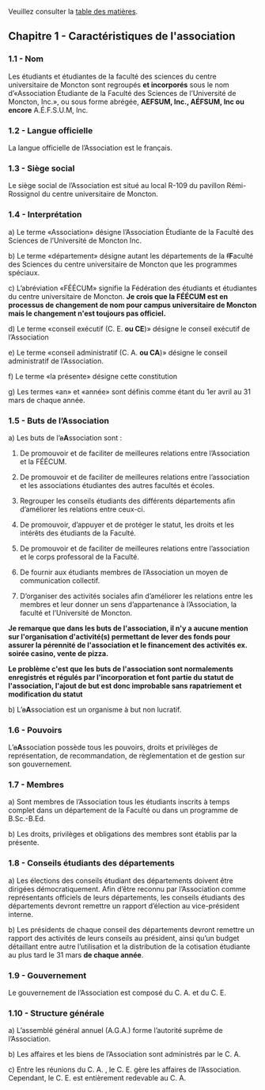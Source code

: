 Veuillez consulter la [table des matières](README.md).

## Chapitre 1 - Caractéristiques de l'association


### 1.1 - Nom

Les étudiants et étudiantes de la faculté des sciences du centre universitaire de Moncton sont regroupés **et incorporés** sous le nom d’«Association Étudiante de la Faculté des Sciences de l’Université de Moncton, Inc.», ou sous forme abrégée, **AEFSUM, Inc., AÉFSUM, Inc ou encore** A.É.F.S.U.M, Inc.


### 1.2 - Langue officielle

La langue officielle de l’Association est le français.


### 1.3 - Siège social

Le siège social de l’Association est situé au local R-109 du pavillon Rémi-Rossignol du centre universitaire de Moncton.


### 1.4 - Interprétation

a) Le terme «Association» désigne l’Association Étudiante de la Faculté des Sciences de l’Université de Moncton Inc.

b) Le terme «département» désigne autant les départements de la <del>f</del>**F**aculté des Sciences du centre universitaire de Moncton que les programmes spéciaux.

c) L’abréviation «FÉÉCUM» signifie la Fédération des étudiants et étudiantes du centre universitaire de Moncton. **Je crois que la FÉÉCUM est en processus de changement de nom pour campus universitaire de Moncton mais le changement n'est toujours pas officiel.**

d) Le terme «conseil exécutif (C. E. **ou CE**)» désigne le conseil exécutif de l’Association

e) Le terme «conseil administratif (C. A. **ou CA**)» désigne le conseil administratif de l’Association.

f) Le terme «la présente» désigne cette constitution

g) Les termes «an» et «année» sont définis comme étant du 1er avril au 31 mars de chaque année.


### 1.5 - Buts de l’Association

a) Les buts de l’<del>a</del>**A**ssociation sont :

  1. De promouvoir et de faciliter de meilleures relations entre l’Association et la FÉÉCUM.

  2. De promouvoir et de faciliter de meilleures relations entre l’association et les associations étudiantes des autres facultés et écoles.

  3. Regrouper les conseils étudiants des différents départements afin d’améliorer les relations entre ceux-ci.

  4. De promouvoir, d’appuyer et de protéger le statut, les droits et les intérêts des étudiants de la Faculté.

  5. De promouvoir et de faciliter de meilleures relations entre l’association et le corps professoral de la Faculté.

  6. De fournir aux étudiants membres de l’Association un moyen de communication collectif.

  7. D’organiser des activités sociales afin d’améliorer les relations entre les membres et leur donner un sens d’appartenance à l’Association, la faculté et l’Université de Moncton.

  **Je remarque que dans les buts de l'association, il n'y a aucune mention sur l'organisation d'activité(s) permettant de lever des fonds pour assurer la pérennité de l'association et le financement des activités ex. soirée casino, vente de pizza.**
  **<p>Le problème c'est que les buts de l'association sont normalements enregistrés et régulés par l'incorporation et font partie du statut de l'association, l'ajout de but est donc improbable sans rapatriement et modification du statut</p>**

b) L’<del>a</del>**A**ssociation est un organisme à but non lucratif.


### 1.6 - Pouvoirs

L’<del>a</del>**A**ssociation possède tous les pouvoirs, droits et privilèges de représentation, de recommandation, de règlementation et de gestion sur son gouvernement.


### 1.7 - Membres

a) Sont membres de l’Association tous les étudiants inscrits à temps complet dans un département de la Faculté ou dans un programme de B.Sc.-B.Ed.

b) Les droits, privilèges et obligations des membres sont établis par la présente.


### 1.8 - Conseils étudiants des départements

a) Les élections des conseils étudiant des départements doivent être dirigées démocratiquement. Afin d’être reconnu par l’Association comme représentants officiels de leurs départements, les conseils étudiants des départements devront remettre un rapport d’élection au vice-président interne.

b) Les présidents de chaque conseil des départements devront remettre un rapport des activités de leurs conseils au président, ainsi qu’un budget détaillant entre autre l’utilisation et la distribution de la cotisation étudiante au plus tard le 31 mars **de chaque année**.


### 1.9 - Gouvernement

Le gouvernement de l’Association est composé du C. A. et du C. E.


### 1.10 - Structure générale

a) L’assemblé général annuel (A.G.A.) forme l’autorité suprême de l’Association.

b) Les affaires et les biens de l’Association sont administrés par le C. A.

c) Entre les réunions du C. A. , le C. E. gère les affaires de l’Association. Cependant, le C. E. est entièrement redevable au C. A.
